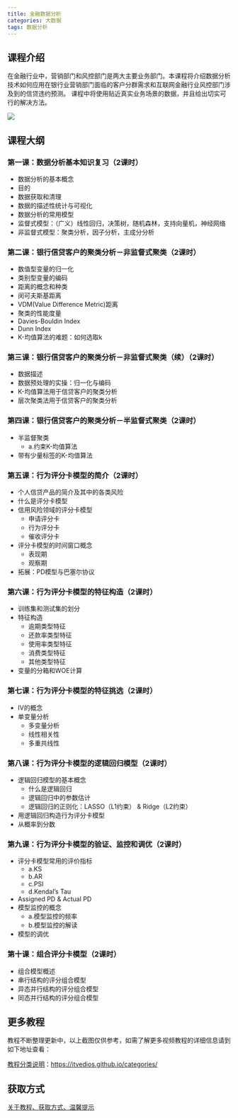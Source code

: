 ```yaml
---
title: 金融数据分析
categories: 大数据
tags: 数据分析
---
```


## 课程介绍

在金融行业中，营销部门和风控部门是两大主要业务部门。本课程将介绍数据分析技术如何应用在银行业营销部门面临的客户分群需求和互联网金融行业风控部门涉及到的信贷违约预测。 课程中将使用贴近真实业务场景的数据，并且给出切实可行的解决方法。

![](http://scb1a9q0-sb.qiqiuyun.net/files/course/2017/09-07/165003b854cb023083.png)

<!--more-->

## 课程大纲

### 第一课：数据分析基本知识复习（2课时）

- 数据分析的基本概念
- 目的
- 数据获取和清理
- 数据的描述性统计与可视化
- 数据分析的常用模型
- 监督式模型：（广义）线性回归，决策树，随机森林，支持向量机，神经网络
- 非监督式模型：聚类分析，因子分析，主成分分析

### 第二课：银行信贷客户的聚类分析－非监督式聚类（2课时）

- 数值型变量的归一化
- 类别型变量的编码
- 距离的概念和种类
- 闵可夫斯基距离
- VDM(Value Difference Metric)距离
- 聚类的性能度量
- Davies-Bouldin Index
- Dunn Index
- K-均值算法的难题：如何选取k

### 第三课：银行信贷客户的聚类分析－非监督式聚类（续）（2课时）

- 数据描述
- 数据预处理的实操：归一化与编码
- K-均值算法用于信贷客户的聚类分析
- 层次聚类法用于信贷客户的聚类分析

### 第四课：银行信贷客户的聚类分析－半监督式聚类（2课时）

- 半监督聚类
    - a.约束K-均值算法
- 带有少量标签的K-均值算法

### 第五课：行为评分卡模型的简介（2课时）

- 个人信贷产品的简介及其中的各类风险
- 什么是评分卡模型
- 信用风险领域的评分卡模型
    - 申请评分卡
    - 行为评分卡
    - 催收评分卡
- 评分卡模型的时间窗口概念
    - 表现期
    - 观察期
- 拓展：PD模型与巴塞尔协议

### 第六课：行为评分卡模型的特征构造（2课时）

- 训练集和测试集的划分
- 特征构造
    - 逾期类型特征
    - 还款率类型特征
    - 使用率类型特征
    - 消费类型特征
    - 其他类型特征
- 变量的分箱和WOE计算

### 第七课：行为评分卡模型的特征挑选（2课时）

- IV的概念
- 单变量分析
  - 多变量分析
  - 线性相关性
  - 多重共线性

### 第八课：行为评分卡模型的逻辑回归模型（2课时）

- 逻辑回归模型的基本概念
    - 什么是逻辑回归
    - 逻辑回归中的参数估计
    - 逻辑回归的正则化：LASSO（L1约束） & Ridge（L2约束）
- 用逻辑回归构造行为评分卡模型
- 从概率到分数

### 第九课：行为评分卡模型的验证、监控和调优（2课时）

- 评分卡模型常用的评价指标
  - a.KS
  - b.AR
  - c.PSI
  - d.Kendal’s Tau
- Assigned PD & Actual PD
- 模型监控的概念
  - a.模型监控的频率
  - b.模型监控的解读
- 模型的调优

### 第十课：组合评分卡模型（2课时）

- 组合模型概述
- 串行结构的评分组合模型
- 异态并行结构的评分组合模型
- 同态并行结构的评分组合模型

## 更多教程

教程不断整理更新中，以上截图仅供参考，如需了解更多视频教程的详细信息请到如下地址查看：

[教程分类说明](https://itvedios.github.io/categories/)：<https://itvedios.github.io/categories/>

## 获取方式

[关于教程、获取方式、温馨提示](https://itvedios.github.io/about/)